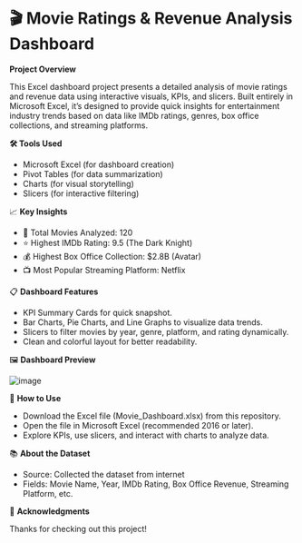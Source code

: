 # 🎬 Movie Ratings & Revenue Analysis Dashboard

**Project Overview**

This Excel dashboard project presents a detailed analysis of movie ratings and revenue data using interactive visuals, KPIs, and slicers. Built entirely in Microsoft Excel, it’s designed to provide quick insights for entertainment industry trends based on data like IMDb ratings, genres, box office collections, and streaming platforms.

**🛠 Tools Used**
* Microsoft Excel (for dashboard creation)
* Pivot Tables (for data summarization)
* Charts (for visual storytelling)
* Slicers (for interactive filtering)

📈 **Key Insights**
* 🎯 Total Movies Analyzed: 120
* ⭐ Highest IMDb Rating: 9.5 (The Dark Knight)
* 💰 Highest Box Office Collection: $2.8B (Avatar)
* 📺 Most Popular Streaming Platform: Netflix

📋 **Dashboard Features**

* KPI Summary Cards for quick snapshot.
* Bar Charts, Pie Charts, and Line Graphs to visualize data trends.
* Slicers to filter movies by year, genre, platform, and rating dynamically.
* Clean and colorful layout for better readability.

🖼 **Dashboard Preview**

![image](https://github.com/user-attachments/assets/a5fb08bd-da61-4dad-b6fc-ee35d07eaf3a)


🚀 **How to Use**
* Download the Excel file (Movie_Dashboard.xlsx) from this repository.
* Open the file in Microsoft Excel (recommended 2016 or later).
* Explore KPIs, use slicers, and interact with charts to analyze data.

📚 **About the Dataset**
* Source: Collected the dataset from internet 
* Fields: Movie Name, Year, IMDb Rating, Box Office Revenue, Streaming Platform, etc.

🙌 **Acknowledgments**

Thanks for checking out this project!
